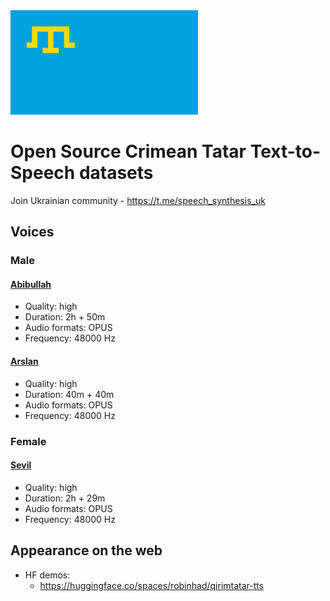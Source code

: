 <img src="./misc/Flag_of_the_Crimean_Tatar_people.svg.png" width="300"> 

# Open Source Crimean Tatar Text-to-Speech datasets

Join Ukrainian community - https://t.me/speech_synthesis_uk

## Voices

### Male

#### [Abibullah][1]

- Quality: high
- Duration: 2h + 50m
- Audio formats: OPUS
- Frequency: 48000 Hz

#### [Arslan][2]

- Quality: high
- Duration: 40m + 40m
- Audio formats: OPUS
- Frequency: 48000 Hz

### Female

#### [Sevil][3]

- Quality: high
- Duration: 2h + 29m
- Audio formats: OPUS
- Frequency: 48000 Hz

## Appearance on the web

- HF demos:
  - https://huggingface.co/spaces/robinhad/qirimtatar-tts

[1]: https://github.com/egorsmkv/qirimtatar-tts-datasets/tree/main/abibullah
[2]: https://github.com/egorsmkv/qirimtatar-tts-datasets/tree/main/arslan
[3]: https://github.com/egorsmkv/qirimtatar-tts-datasets/tree/main/sevil
